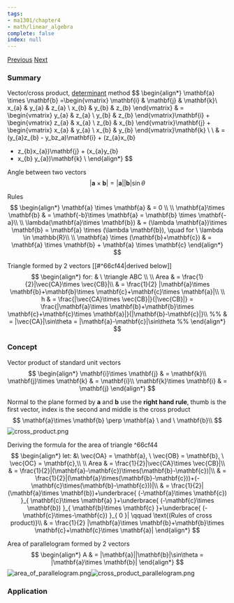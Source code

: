 ```yaml
---
tags:
- ma1301/chapter4
- math/linear_algebra
complete: false
index: null
---
```

[Previous](/labyrinth/notes/math/ma1301/dot_product)   [Next](/labyrinth/notes/math/ma1301/lines_in_R³)
### Summary
Vector/cross product, [determinant](/labyrinth/notes/math/ma1522/determinants#^2f9027) method
$$
\begin{align*}
\mathbf{a} \times \mathbf{b} =\begin{vmatrix}
\mathbf{i} & \mathbf{j} & \mathbf{k}\\
x_{a} & y_{a} & z_{a} \\
x_{b} & y_{b} & z_{b}
\end{vmatrix} & = 
\begin{vmatrix}
y_{a} & z_{a} \\
y_{b} & z_{b}
\end{vmatrix}\mathbf{i} + 
\begin{vmatrix}
z_{a} & x_{a} \\
z_{b} & x_{b} 
\end{vmatrix}\mathbf{j} + 
\begin{vmatrix}
x_{a} & y_{a} \\
x_{b} & y_{b}
\end{vmatrix}\mathbf{k} \\
\\
& = (y_{a}z_{b} - y_bz_a)\mathbf{i} + (z_{a}x_{b}
- z_{b}x_{a})\mathbf{j} + (x_{a}y_{b}
- x_{b} y_{a})\mathbf{k} \\
\end{align*}
$$

Angle between two vectors
$$
|\mathbf{a}\times \mathbf{b}| = |\mathbf{a}||\mathbf{b}|\sin\theta
$$

Rules
$$
\begin{align*}
\mathbf{a} \times \mathbf{a} & = 0 \\
\\
\mathbf{a}\times \mathbf{b} & = \mathbf{-b}\times \mathbf{a} = \mathbf{b} \times \mathbf{-a}\\
\\
\lambda(\mathbf{a}\times \mathbf{b}) & = (\lambda \mathbf{a})\times \mathbf{b} = \mathbf{a} \times (\lambda \mathbf{b}), \quad for \ \lambda \in \mathbb{R}\\
\\
\mathbf{a} \times (\mathbf{b}+\mathbf{c}) & = \mathbf{a} \times \mathbf{b} + \mathbf{a} \times \mathbf{c}
\end{align*}
$$

Triangle formed by 2 vectors [[#^66cf44|derived below]]
$$
\begin{align*}
for: & \ \triangle ABC \\
\\
Area & = \frac{1}{2}|\vec{CA}\times \vec{CB}|\\
& = \frac{1}{2} |\mathbf{a}\times \mathbf{b}+\mathbf{b}\times \mathbf{c}+\mathbf{c}\times \mathbf{a}|\\
\\
h & = \frac{|\vec{CA}\times \vec{CB}|}{|\vec{CB}|} = \frac{|\mathbf{a}\times \mathbf{b}+\mathbf{b}\times \mathbf{c}+\mathbf{c}\times \mathbf{a}|}{|\mathbf{b}-\mathbf{c}|}\\
%% & = |\vec{CA}|\sin\theta = |\mathbf{a}-\mathbf{c}|\sin\theta %%
\end{align*}
$$
### Concept
Vector product of standard unit vectors
$$
\begin{align*}
\mathbf{i}\times \mathbf{j} & = \mathbf{k}\\
\mathbf{j}\times \mathbf{k} & = \mathbf{i}\\
\mathbf{k}\times \mathbf{i} & = \mathbf{j}
\end{align*}
$$

Normal to the plane formed by $\mathbf{a}$ and $\mathbf{b}$
use the **right hand rule**, thumb is the first vector, index is the second and middle is the cross product
$$
\mathbf{a}\times \mathbf{b} \perp \mathbf{a} \ and \ \mathbf{b}\\
$$
<img src="/labyrinth/assets/cross_product.png" alt="cross_product.png" class="mx-auto object-none" style="">

Deriving the formula for the area of triangle ^66cf44
$$
\begin{align*}
let: &\ \vec{OA} = \mathbf{a}, \ \vec{OB} = \mathbf{b}, \ \vec{OC} = \mathbf{c},\\
\\
Area & = \frac{1}{2}|\vec{CA}\times \vec{CB}|\\
& = \frac{1}{2}|(\mathbf{a}-\mathbf{c})\times(\mathbf{b}-\mathbf{c})|\\
& = \frac{1}{2}|(\mathbf{a}\times(\mathbf{b}-\mathbf{c}))+(-\mathbf{c}\times(\mathbf{b}-\mathbf{c}))|\\
& = \frac{1}{2}|(\mathbf{a}\times \mathbf{b})+\underbrace{ (-\mathbf{a}\times \mathbf{c}) }_{ \mathbf{c}\times \mathbf{a} }+\underbrace{ (-\mathbf{c}\times \mathbf{b}) }_{ \mathbf{b}\times \mathbf{c} }+\underbrace{ (-\mathbf{c}\times-\mathbf{c}) }_{ 0 }| \qquad \text{(Rules of cross product)}\\
& = \frac{1}{2} |\mathbf{a}\times \mathbf{b}+\mathbf{b}\times \mathbf{c}+\mathbf{c}\times \mathbf{a}|
\end{align*}
$$

Area of parallelogram formed by 2 vectors
$$
\begin{align*}
A & = |\mathbf{a}||\mathbf{b}|\sin\theta = |\mathbf{a}\times \mathbf{b}|
\end{align*}
$$
<img src="/labyrinth/assets/area_of_parallelogram.png" alt="area_of_parallelogram.png" class="mx-auto object-none" style=""><img src="/labyrinth/assets/cross_product_parallelogram.png" alt="cross_product_parallelogram.png" class="mx-auto object-none" style="">
### Application

